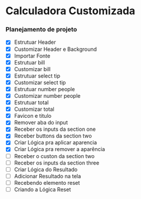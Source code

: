 # Calculadora Customizada


### Planejamento de projeto

- [X] Estrutuar Header
- [X] Customizar Header e Background
- [X] Importar Fonte
- [X] Estrutuar bill
- [x] Customizar bill
- [x] Estrutuar select tip
- [x] Customizar select tip
- [x] Estrutuar number people
- [x] Customizar number people
- [x] Estrutuar total
- [x] Customizar total
- [x] Favicon e titulo
- [X] Remover aba do input
- [x] Receber os inputs da section one
- [x] Receber buttons da section two
- [x] Criar Lógica pra aplicar aparencia
- [x] Criar Lógica pra remover a aparência
- [ ] Receber o custon da section two
- [ ] Receber os inputs da section three
- [ ] Criar Lógica do Resultado
- [ ] Adicionar Resultado na tela
- [ ] Recebendo elemento reset
- [ ] Criando a Lógica Reset
